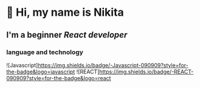 # 👋 Hi, my name is **Nikita**

## I'm a beginner *React developer*

### language and technology 
![Javascript]https://img.shields.io/badge/-Javascript-090909?style=for-the-badge&logo=javascript
![REACT]https://img.shields.io/badge/-REACT-090909?style=for-the-badge&logo=react
